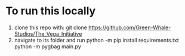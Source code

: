 # To run this locally

1. clone this repo with:
    git clone https://github.com/Green-Whale-Studios/The_Vega_Initiative
2. navigate to its folder and run
    python -m pip install requirements.txt
    python -m pygbag main.py